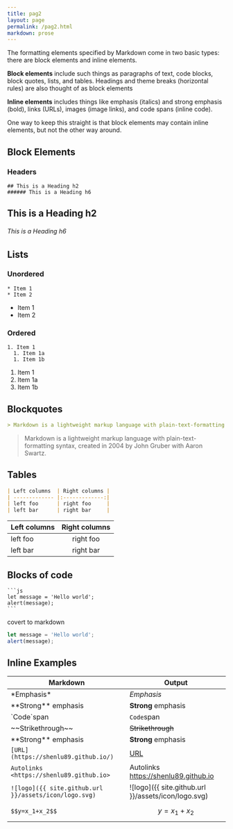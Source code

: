 ```yaml
---
title: pag2
layout: page
permalink: /pag2.html
markdown: prose
---
```


The formatting elements specified by Markdown come in two basic types: there are block elements and inline elements.

**Block elements** include such things as paragraphs of text, code blocks, block quotes, lists, and tables. Headings and theme breaks (horizontal rules) are also thought of as block elements

**Inline elements** includes things like emphasis (italics) and strong emphasis (bold), links (URLs), images (image links), and code spans (inline code).

One way to keep this straight is that block elements may contain inline elements, but not the other way around.

## Block Elements

### Headers

```
## This is a Heading h2 
###### This is a Heading h6
```

## This is a Heading h2 
###### This is a Heading h6

## Lists

### Unordered

```
* Item 1
* Item 2
```

* Item 1
* Item 2

### Ordered

```
1. Item 1
  1. Item 1a
  1. Item 1b
```

1. Item 1
  1. Item 1a
  2. Item 1b

## Blockquotes

```md
> Markdown is a lightweight markup language with plain-text-formatting syntax, created in 2004 by John Gruber with Aaron Swartz.
```

> Markdown is a lightweight markup language with plain-text-formatting syntax, created in 2004 by John Gruber with Aaron Swartz.

## Tables

```md
| Left columns  | Right columns |
| ------------- |:-------------:|
| left foo      | right foo     |
| left bar      | right bar     |
```

| Left columns  | Right columns |
| ------------- |:-------------:|
| left foo      | right foo     |
| left bar      | right bar     |

## Blocks of code

``````
```js
let message = 'Hello world';
alert(message);
```
``````
 covert to markdown

`````js
let message = 'Hello world';
alert(message);
`````

## Inline Examples

|Markdown                       |Output                       |
|-------------------------------|-----------------------------|
|\*Emphasis\*                   |*Emphasis*                   |
|\*\*Strong\*\* emphasis        |**Strong** emphasis          |
|\`Code\`span                   |`Code`span                   |
|\~\~Strikethrough\~\~          |~~Strikethrough~~            |
|\*\*Strong\*\* emphasis        |**Strong** emphasis          |
|`[URL](https://shenlu89.github.io/)`|[URL](https://shenlu89.github.io)                      |
|`Autolinks <https://shenlu89.github.io>`|Autolinks <https://shenlu89.github.io>|
|`![logo]({{ site.github.url }}/assets/icon/logo.svg)` | ![logo]({{ site.github.url }}/assets/icon/logo.svg) |
|`$$y=x_1+x_2$$`                  |$$y=x_1+x_2$$             |
